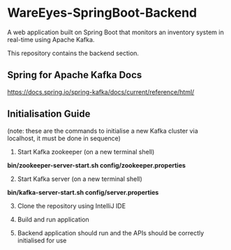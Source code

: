# WareEyes-SpringBoot-Backend
A web application built on Spring Boot that monitors an inventory system in real-time using Apache Kafka.

This repository contains the backend section.

## Spring for Apache Kafka Docs

https://docs.spring.io/spring-kafka/docs/current/reference/html/

## Initialisation Guide
(note: these are the commands to initialise a new Kafka cluster via localhost, it must be done in sequence)

1. Start Kafka zookeeper (on a new terminal shell)

**bin/zookeeper-server-start.sh config/zookeeper.properties**

2. Start Kafka server (on a new terminal shell)

**bin/kafka-server-start.sh config/server.properties**

3. Clone the repository using IntelliJ IDE 

4. Build and run application

5. Backend application should run and the APIs should be correctly initialised for use